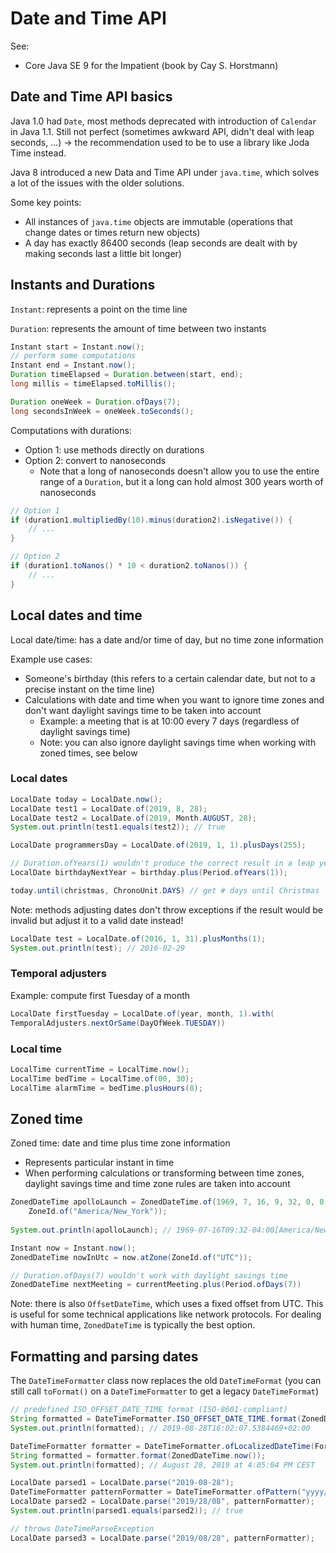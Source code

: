 # Date and Time API

See:

- Core Java SE 9 for the Impatient (book by Cay S. Horstmann)

## Date and Time API basics

Java 1.0 had `Date`, most methods deprecated with introduction of `Calendar` in Java 1.1. Still not perfect (sometimes awkward API, didn't deal with leap seconds, ...) -> the recommendation used to be to use a library like Joda Time instead.

Java 8 introduced a new Data and Time API under `java.time`, which solves a lot of the issues with the older solutions.

Some key points:

- All instances of `java.time` objects are immutable (operations that change dates or times return new objects)
- A day has exactly 86400 seconds (leap seconds are dealt with by making seconds last a little bit longer)

## Instants and Durations

 `Instant`: represents a point on the time line

`Duration`: represents the amount of time between two instants

```java
Instant start = Instant.now();
// perform some computations
Instant end = Instant.now();
Duration timeElapsed = Duration.between(start, end);
long millis = timeElapsed.toMillis();
```

```java
Duration oneWeek = Duration.ofDays(7);
long secondsInWeek = oneWeek.toSeconds();
```

Computations with durations:

- Option 1: use methods directly on durations 
- Option 2: convert to nanoseconds
  - Note that a long of nanoseconds doesn't allow you to use the entire range of a `Duration`, but it a long can hold almost 300 years worth of nanoseconds

```java
// Option 1
if (duration1.multipliedBy(10).minus(duration2).isNegative()) {
    // ...
}

// Option 2
if (duration1.toNanos() * 10 < duration2.toNanos()) {
    // ...
}
```

## Local dates and time

Local date/time: has a date and/or time of day, but no time zone information

Example use cases: 

- Someone's birthday (this refers to a certain calendar date, but not to a precise instant on the time line)
- Calculations with date and time when you want to ignore time zones and don't want daylight savings time to be taken into account
  - Example: a meeting that is at 10:00 every 7 days (regardless of daylight savings time)
  - Note: you can also ignore daylight savings time when working with zoned times, see below

### Local dates

```java
LocalDate today = LocalDate.now();
LocalDate test1 = LocalDate.of(2019, 8, 28);
LocalDate test2 = LocalDate.of(2019, Month.AUGUST, 28);
System.out.println(test1.equals(test2)); // true
```

```java
LocalDate programmersDay = LocalDate.of(2019, 1, 1).plusDays(255);
```

```java
// Duration.ofYears(1) wouldn't produce the correct result in a leap year
LocalDate birthdayNextYear = birthday.plus(Period.ofYears(1));
```

```java
today.until(christmas, ChronoUnit.DAYS) // get # days until Christmas
```

Note: methods adjusting dates don't throw exceptions if the result would be invalid but adjust it to a valid date instead!

```java
LocalDate test = LocalDate.of(2016, 1, 31).plusMonths(1);
System.out.println(test); // 2016-02-29
```

### Temporal adjusters

Example: compute first Tuesday of a month

```java
LocalDate firstTuesday = LocalDate.of(year, month, 1).with(
TemporalAdjusters.nextOrSame(DayOfWeek.TUESDAY))
```

### Local time

```java
LocalTime currentTime = LocalTime.now();
LocalTime bedTime = LocalTime.of(00, 30);
LocalTime alarmTime = bedTime.plusHours(8);
```

## Zoned time

Zoned time: date and time plus time zone information

- Represents particular instant in time
- When performing calculations or transforming between time zones, daylight savings time and time zone rules are taken into account

```java
ZonedDateTime apolloLaunch = ZonedDateTime.of(1969, 7, 16, 9, 32, 0, 0,   
    ZoneId.of("America/New_York"));
    
System.out.println(apolloLaunch); // 1969-07-16T09:32-04:00[America/New_York]
```

```java
Instant now = Instant.now();
ZonedDateTime nowInUtc = now.atZone(ZoneId.of("UTC"));
```

```java
// Duration.ofDays(7) wouldn't work with daylight savings time
ZonedDateTime nextMeeting = currentMeeting.plus(Period.ofDays(7))
```

Note: there is also `OffsetDateTime`, which uses a fixed offset from UTC. This is useful for some technical applications like network protocols. For dealing with human time, `ZonedDateTime` is typically the best option.

## Formatting and parsing dates

The `DateTimeFormatter` class now replaces the old `DateTimeFormat` (you can still call `toFormat()` on a `DateTimeFormatter` to get a legacy `DateTimeFormat`)

```java
// predefined ISO_OFFSET_DATE_TIME format (ISO-8601-compliant)
String formatted = DateTimeFormatter.ISO_OFFSET_DATE_TIME.format(ZonedDateTime.now());
System.out.println(formatted); // 2019-08-28T16:02:07.5384469+02:00
```

```java
DateTimeFormatter formatter = DateTimeFormatter.ofLocalizedDateTime(FormatStyle.LONG);
String formatted = formatter.format(ZonedDateTime.now());
System.out.println(formatted); // August 28, 2019 at 4:05:04 PM CEST
```

```java
LocalDate parsed1 = LocalDate.parse("2019-08-28");
DateTimeFormatter patternFormatter = DateTimeFormatter.ofPattern("yyyy/dd/MM");
LocalDate parsed2 = LocalDate.parse("2019/28/08", patternFormatter);
System.out.println(parsed1.equals(parsed2)); // true

// throws DateTimeParseException
LocalDate parsed3 = LocalDate.parse("2019/08/28", patternFormatter);
```

